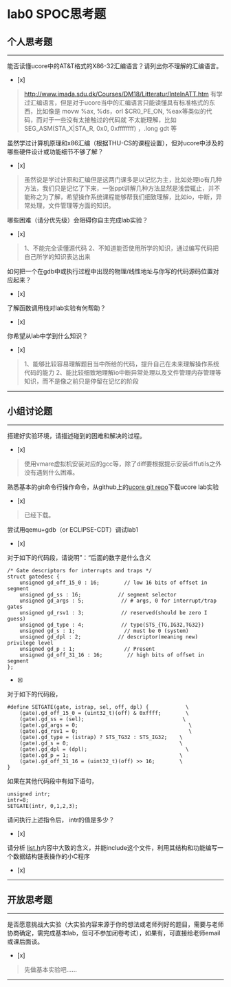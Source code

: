 # lab0 SPOC思考题

## 个人思考题

---

能否读懂ucore中的AT&T格式的X86-32汇编语言？请列出你不理解的汇编语言。
- [x]  

>  http://www.imada.sdu.dk/Courses/DM18/Litteratur/IntelnATT.htm
有学过汇编语言，但是对于ucore当中的汇编语言只能读懂具有标准格式的东西，比如像是
movw %ax, %ds，orl $CR0_PE_ON, %eax等类似的代码，而对于一些没有太接触过的代码就
不太能理解，比如SEG_ASM(STA_X|STA_R, 0x0, 0xffffffff) ，.long gdt 等

虽然学过计算机原理和x86汇编（根据THU-CS的课程设置），但对ucore中涉及的哪些硬件设计或功能细节不够了解？
- [x]  

>  虽然说是学过计原和汇编但是这两门课多是以记忆为主，比如处理io有几种方法，我们只是记忆了下来，一张ppt讲解几种方法显然是浅尝辄止，并不能称之为了解，希望操作系统课程能够帮我们细致理解，比如io，中断，异常处理，文件管理等方面的知识。 


哪些困难（请分优先级）会阻碍你自主完成lab实验？
- [x]  

>  1、不能完全读懂源代码
   2、不知道能否使用所学的知识，通过编写代码把自己所学的知识表达出来

如何把一个在gdb中或执行过程中出现的物理/线性地址与你写的代码源码位置对应起来？
- [x]  

>   

了解函数调用栈对lab实验有何帮助？
- [x]  

>   

你希望从lab中学到什么知识？
- [x]  

>  1、能够比较容易理解题目当中所给的代码，提升自己在未来理解操作系统代码的能力
   2、能比较细致地理解io中断异常处理以及文件管理内存管理等知识，而不是像之前只是停留在记忆的阶段

---

## 小组讨论题

---

搭建好实验环境，请描述碰到的困难和解决的过程。
- [x]  

> 使用vmare虚拟机安装对应的gcc等，除了diff要根据提示安装diffutils之外没有遇到什么困难。

熟悉基本的git命令行操作命令，从github上的[ucore git repo](http://www.github.com/chyyuu/ucore_lab)下载ucore lab实验
- [x]  

> 已经下载。

尝试用qemu+gdb（or ECLIPSE-CDT）调试lab1
- [x]  

> 

对于如下的代码段，请说明”：“后面的数字是什么含义
```
/* Gate descriptors for interrupts and traps */
struct gatedesc {
    unsigned gd_off_15_0 : 16;        // low 16 bits of offset in segment
    unsigned gd_ss : 16;            // segment selector
    unsigned gd_args : 5;            // # args, 0 for interrupt/trap gates
    unsigned gd_rsv1 : 3;            // reserved(should be zero I guess)
    unsigned gd_type : 4;            // type(STS_{TG,IG32,TG32})
    unsigned gd_s : 1;                // must be 0 (system)
    unsigned gd_dpl : 2;            // descriptor(meaning new) privilege level
    unsigned gd_p : 1;                // Present
    unsigned gd_off_31_16 : 16;        // high bits of offset in segment
};
```
- [x]  

> 

对于如下的代码段，
```
#define SETGATE(gate, istrap, sel, off, dpl) {            \
    (gate).gd_off_15_0 = (uint32_t)(off) & 0xffff;        \
    (gate).gd_ss = (sel);                                \
    (gate).gd_args = 0;                                    \
    (gate).gd_rsv1 = 0;                                    \
    (gate).gd_type = (istrap) ? STS_TG32 : STS_IG32;    \
    (gate).gd_s = 0;                                    \
    (gate).gd_dpl = (dpl);                                \
    (gate).gd_p = 1;                                    \
    (gate).gd_off_31_16 = (uint32_t)(off) >> 16;        \
}
```
如果在其他代码段中有如下语句，
```
unsigned intr;
intr=8;
SETGATE(intr, 0,1,2,3);
```
请问执行上述指令后， intr的值是多少？
- [x]  

> 

请分析 [list.h](https://github.com/chyyuu/ucore_lab/blob/master/labcodes/lab2/libs/list.h)内容中大致的含义，并能include这个文件，利用其结构和功能编写一个数据结构链表操作的小C程序
- [x]  

> 

---

## 开放思考题

---

是否愿意挑战大实验（大实验内容来源于你的想法或老师列好的题目，需要与老师协商确定，需完成基本lab，但可不参加闭卷考试），如果有，可直接给老师email或课后面谈。
- [x]  

>  先做基本实验吧……

---

